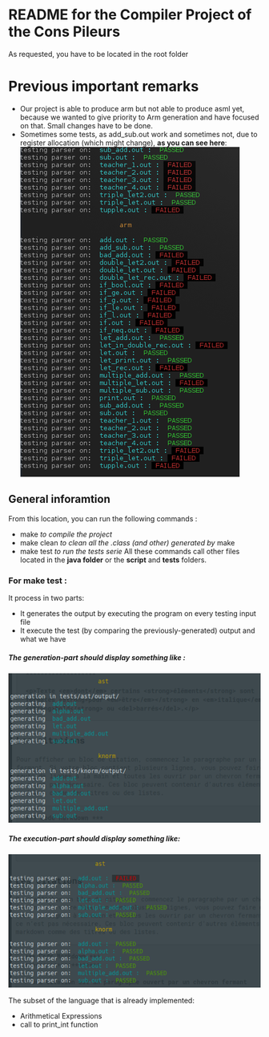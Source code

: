 # README for the Compiler Project of the Cons Pileurs
As requested, you have to be located in the root folder



# Previous important remarks
- Our project is able to produce arm but not able to produce asml yet, because we wanted to give priority to Arm generation and have focused on that.
Small changes have to be done.
- Sometimes some tests, as add_sub.out work and sometimes not, due to register allocation (which might change), __as you can see here__: 
![proof](images/proof.png)


## General inforamtion
From this location, you can run the following commands :
- make *to compile the project*
- make clean *to clean all the .class (and other) generated by* make
- make test *to run the tests serie*
All these commands call other files located in the __java folder__ or the __script__ and __tests__ folders.

### For make test :
It process in two parts:
- It generates the output by executing the program on every testing input file
- It execute the test (by comparing the previously-generated) output and what we have

##### The generation-part should display something like :
![generate](images/generate.png)

##### The execution-part should display something like:
![testing](images/testing.png)

The subset of the language that is already implemented:
- Arithmetical Expressions
- call to print_int function
